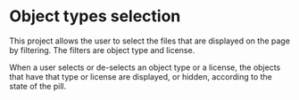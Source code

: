 Object types selection
======================

This project allows the user to select the files that are displayed on the page by filtering.
The filters are object type and license.

When a user selects or de-selects an object type or a license, the objects that have that type or license are displayed, or hidden, according to the state of the pill.

